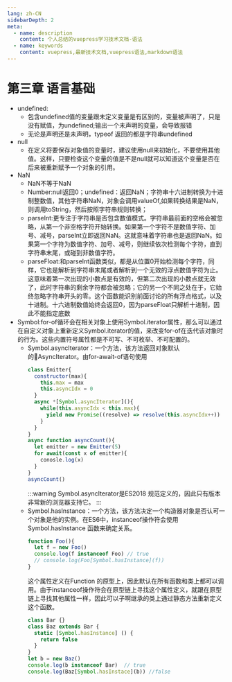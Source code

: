 ```yaml
---
lang: zh-CN
sidebarDepth: 2
meta:
  - name: description
    content: 个人总结的vuepress学习技术文档-语法
  - name: keywords
    content: vuepress,最新技术文档,vuepress语法,markdown语法
---
```


# 第三章 语言基础
- undefined:
  - 包含undefined值的变量跟未定义变量是有区别的，变量被声明了，只是没有赋值，为undefined;输出一个未声明的变量，会导致报错
  - 无论是声明还是未声明，typeof 返回的都是字符串undefined
- null
  - 在定义将要保存对象值的变量时，建议使用null来初始化，不要使用其他值。这样，只要检查这个变量的值是不是null就可以知道这个变量是否在后来被重新赋予一个对象的引用。
- NaN
  - NaN不等于NaN
  - Number:null返回0；undefined：返回NaN；字符串十六进制转换为十进制整数值，其他字符串NaN，对象会调用valueOf,如果转换结果是NaN，则调用toString，然后按照字符串规则转换；
  - parseInt:更专注于字符串是否包含数值模式。字符串最前面的空格会被忽略，从第一个非空格字符开始转换。如果第一个字符不是数值字符、加号、减号，parseInt立即返回NaN。这就意味着字符串也是返回NaN。如果第一个字符为数值字符、加号、减号，则继续依次检测每个字符，直到字符串末尾，或碰到非数值字符。
  - parseFloat:和parseInt函数类似，都是从位置0开始检测每个字符，同样，它也是解析到字符串末尾或者解析到一个无效的浮点数值字符为止。这意味着第一次出现的小数点是有效的，但第二次出现的小数点就无效了，此时字符串的剩余字符都会被忽略；它的另一个不同之处在于，它始终忽略字符串开头的零。这个函数能识别前面讨论的所有浮点格式，以及十进制。十六进制数值始终会返回0，因为parseFloat只解析十进制，因此不能指定底数
- Symbol:for-of循环会在相关对象上使用Symbol.iterator属性，那么可以通过在自定义对象上重新定义Symbol.iterator的值，来改变for-of在迭代该对象时的行为。这些内置符号属性都是不可写、不可枚举、不可配置的。
  - Symbol.asyncIterator：一个方法，该方法返回对象默认的AsyncIterator。由for-await-of语句使用
    ```js
    class Emitter{
      constructor(max){
        this.max = max
        this.asyncIdx = 0
      }
      async *[Symbol.asyncIterator](){
        while(this.asyncIdx < this.max){
          yield new Promise((resolve) => resolve(this.asyncIdx++))
        }
      }
    }
    async function asyncCount(){
      let emitter = new Emitter(5)
      for await(const x of emitter){
        conosle.log(x)
      }
    }
    asyncCount()
    ```
    :::warning
    Symbol.asyncIterator是ES2018 规范定义的，因此只有版本非常新的浏览器支持它。
    :::
  - Symbol.hasInstance：一个方法，该方法决定一个构造器对象是否认可一个对象是他的实例。在ES6中，instanceof操作符会使用 Symbol.hasInstance 函数来确定关系。
    ```js
    function Foo(){
      let f = new Foo()
      console.log(f instanceof Foo) // true
      // console.log(Foo[Symbol.hasInstance](f))
    }
    ```
    这个属性定义在Function 的原型上，因此默认在所有函数和类上都可以调用。由于instanceof操作符会在原型链上寻找这个属性定义，就跟在原型链上寻找其他属性一样，因此可以子啊继承的类上通过静态方法重新定义这个函数。
    ```js
    class Bar {}
    class Baz extends Bar {
      static [Symbol.hasInstance] () {
        return false
      }
    }
    let b = new Baz()
    console.log(b instanceof Bar)  // true
    console.log(Baz[Symbol.hasInstace](b)) //false
    ```
